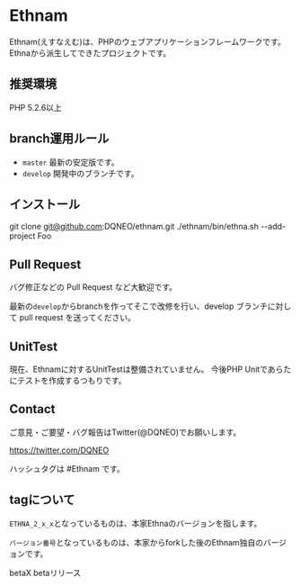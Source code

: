 # Ethnam

Ethnam(えすなえむ)は、PHPのウェブアプリケーションフレームワークです。
Ethnaから派生してできたプロジェクトです。

## 推奨環境

PHP 5.2.6以上

## branch運用ルール

* `master` 最新の安定版です。
* `develop` 開発中のブランチです。

## インストール

git clone git@github.com:DQNEO/ethnam.git
./ethnam/bin/ethna.sh --add-project Foo


## Pull Request

バグ修正などの Pull Request など大歓迎です。

最新の`develop`からbranchを作ってそこで改修を行い、develop ブランチに対して pull request を送ってください。

## UnitTest

現在、Ethnamに対するUnitTestは整備されていません。
今後PHP Unitであらたにテストを作成するつもりです。

## Contact

ご意見・ご要望・バグ報告はTwitter(@DQNEO)でお願いします。

https://twitter.com/DQNEO

ハッシュタグは #Ethnam です。


## tagについて

`ETHNA_2_x_x`となっているものは、本家Ethnaのバージョンを指します。

`バージョン番号`となっているものは、本家からforkした後のEthnam独自のバージョンです。


betaX
  betaリリース
